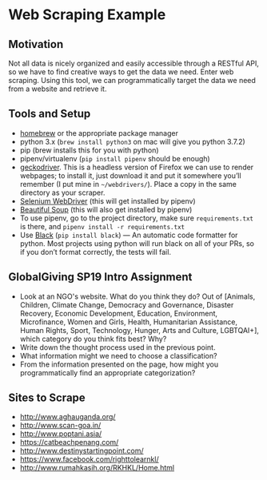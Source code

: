 # Web Scraping Example

## Motivation

Not all data is nicely organized and easily accessible through a RESTful API, so we have to find creative ways to get the data we need. Enter web scraping. Using this tool, we can programmatically target the data we need from a website and retrieve it.

## Tools and Setup

* [homebrew](https://brew.sh) or the appropriate package manager
* python 3.x (`brew install python3` on mac will give you python 3.7.2)
* pip (brew installs this for you with python)
* pipenv/virtualenv (`pip install pipenv` should be enough)
* [geckodriver](https://github.com/mozilla/geckodriver/releases/). This is a headless version of Firefox we can use to render webpages; to install it, just download it and put it somewhere you’ll remember (I put mine in `~/webdrivers/`). Place a copy in the same directory as your scraper.
* [Selenium WebDriver](https://www.seleniumhq.org/projects/webdriver/) (this will get installed by pipenv)
* [Beautiful Soup](https://www.crummy.com/software/BeautifulSoup/bs4/doc/) (this will also get installed by pipenv)
* To use pipenv, go to the project directory, make sure `requirements.txt` is there, and `pipenv install -r requirements.txt`
* Use [Black](https://black.readthedocs.io/en/stable/) (`pip install black`) — An automatic code formatter for python. Most projects using python will run black on all of your PRs, so if you don’t format correctly, the tests will fail.

## GlobalGiving SP19 Intro Assignment

* Look at an NGO's website. What do you think they do? Out of [Animals, Children, Climate Change, Democracy and Governance, Disaster Recovery, Economic Development, Education, Environment, Microfinance, Women and Girls, Health, Humanitarian Assistance, Human Rights, Sport, Technology, Hunger, Arts and Culture, LGBTQAI+], which category do you think fits best? Why?
* Write down the thought process used in the previous point.
* What information might we need to choose a classification?
* From the information presented on the page, how might you programmatically find an appropriate categorization?

## Sites to Scrape
* http://www.aghauganda.org/
* http://www.scan-goa.in/
* http://www.poptani.asia/
* https://catbeachpenang.com/
* http://www.destinystartingpoint.com/
* https://www.facebook.com/righttolearnkl/
* http://www.rumahkasih.org/RKHKL/Home.html